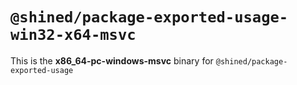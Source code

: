 # `@shined/package-exported-usage-win32-x64-msvc`

This is the **x86_64-pc-windows-msvc** binary for `@shined/package-exported-usage`
